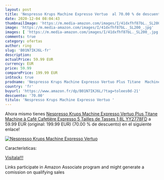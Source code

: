 ```yaml
---
layout: post
title: 'Nespresso Krups Machine Expresso Vertuo  al 70.00 % de descuento'
date: 2020-12-04 08:04:43
thumbnailImage: 'https://m.media-amazon.com/images/I/41dxfhf87bL._SL200_.jpg'
image: 'https://m.media-amazon.com/images/I/41dxfhf87bL._SL200_.jpg'
images: [ 'https://m.media-amazon.com/images/I/41dxfhf87bL._SL200_.jpg' ]
comments: true
category: ofertas
author: ring
slug: 'B01N7IKJ6L-fr'
description:
actualPrice: 59.99 EUR
currency: EUR
price: 59.99
comparePrice: 199.99 EUR
inStock: true
prodname: 'Nespresso Krups Machine Expresso Vertuo Plus Titane  Machine à Café  Cafetière Expresso  5 Tailles de Tasses  1 8L YY2778FD'
country: 'fr'
buyurl: 'https://www.amazon.fr/dp/B01N7IKJ6L/?tag=tolees0d-21'
descuento: '70.00'
titulo: 'Nespresso Krups Machine Expresso Vertuo '
---
```


Ahora mismo tienes [Nespresso Krups Machine Expresso Vertuo Plus Titane  Machine à Café  Cafetière Expresso  5 Tailles de Tasses  1 8L YY2778FD](https://www.amazon.fr/dp/B01N7IKJ6L/?tag=tolees0d-21) a 59.99 EUR (original: 199.99 EUR) (70.00 %  de descuento) en el siguiente enlace!

[![Nespresso Krups Machine Expresso Vertuo ](https://m.media-amazon.com/images/I/41dxfhf87bL._SL200_.jpg)](https://www.amazon.fr/dp/B01N7IKJ6L/?tag=tolees0d-21)

Características:


[Visítala!!!](https://www.amazon.fr/dp/B01N7IKJ6L/?tag=tolees0d-21)

Links participate in Amazon Associate program and might generate a comission on qualifying sales
